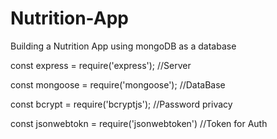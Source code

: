 # Nutrition-App
Building a Nutrition App using mongoDB as a database

const express = require('express'); //Server

const mongoose = require('mongoose'); //DataBase

const bcrypt = require('bcryptjs'); //Password privacy

const jsonwebtokn = require('jsonwebtoken') //Token for Auth
